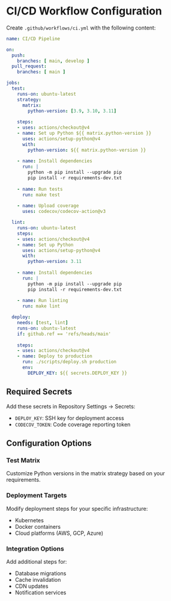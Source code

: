 # CI/CD Workflow Configuration

Create `.github/workflows/ci.yml` with the following content:

```yaml
name: CI/CD Pipeline

on:
  push:
    branches: [ main, develop ]
  pull_request:
    branches: [ main ]

jobs:
  test:
    runs-on: ubuntu-latest
    strategy:
      matrix:
        python-version: [3.9, 3.10, 3.11]
    
    steps:
    - uses: actions/checkout@v4
    - name: Set up Python ${{ matrix.python-version }}
      uses: actions/setup-python@v4
      with:
        python-version: ${{ matrix.python-version }}
    
    - name: Install dependencies
      run: |
        python -m pip install --upgrade pip
        pip install -r requirements-dev.txt
    
    - name: Run tests
      run: make test
    
    - name: Upload coverage
      uses: codecov/codecov-action@v3

  lint:
    runs-on: ubuntu-latest
    steps:
    - uses: actions/checkout@v4
    - name: Set up Python
      uses: actions/setup-python@v4
      with:
        python-version: 3.11
    
    - name: Install dependencies
      run: |
        python -m pip install --upgrade pip
        pip install -r requirements-dev.txt
    
    - name: Run linting
      run: make lint

  deploy:
    needs: [test, lint]
    runs-on: ubuntu-latest
    if: github.ref == 'refs/heads/main'
    
    steps:
    - uses: actions/checkout@v4
    - name: Deploy to production
      run: ./scripts/deploy.sh production
      env:
        DEPLOY_KEY: ${{ secrets.DEPLOY_KEY }}
```

## Required Secrets

Add these secrets in Repository Settings → Secrets:

- `DEPLOY_KEY`: SSH key for deployment access
- `CODECOV_TOKEN`: Code coverage reporting token

## Configuration Options

### Test Matrix
Customize Python versions in the matrix strategy based on your requirements.

### Deployment Targets
Modify deployment steps for your specific infrastructure:
- Kubernetes
- Docker containers
- Cloud platforms (AWS, GCP, Azure)

### Integration Options
Add additional steps for:
- Database migrations
- Cache invalidation
- CDN updates
- Notification services